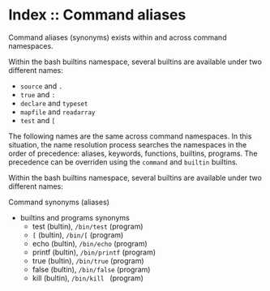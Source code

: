 # Index :: Command aliases

Command aliases (synonyms) exists within and across command namespaces.

Within the bash builtins namespace, several builtins are available under two different names:
- `source`  and `.`
- `true`    and `:`
- `declare` and `typeset`
- `mapfile` and `readarray`
- `test`    and `[`

The following names are the same across command namespaces. In this situation, the name resolution process searches the namespaces in the order of precedence: aliases, keywords, functions, builtins, programs. The precedence can be overriden using the `command` and `builtin` builtins.




Within the bash builtins namespace, several builtins are available under two different names:




Command synonyms (aliases)



- builtins and programs synonyms
  - test   (bultin), `/bin/test`    (program)
  - `[`    (bultin), `/bin/[`       (program)
  - echo   (bultin), `/bin/echo`    (program)
  - printf (bultin), `/bin/printf`  (program)
  - true   (bultin), `/bin/true`    (program)
  - false  (bultin), `/bin/false`   (program)
  - kill   (bultin), `/bin/kill `   (program)
